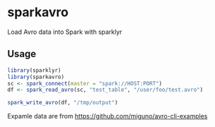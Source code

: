 # sparkavro
Load Avro data into Spark with sparklyr

## Usage

```r
library(sparklyr)
library(sparkavro)
sc <- spark_connect(master = "spark://HOST:PORT")
df <- spark_read_avro(sc, "test_table", "/user/foo/test.avro")

spark_write_avro(df, "/tmp/output")
```

Expamle data are from https://github.com/miguno/avro-cli-examples